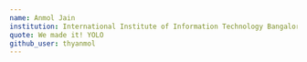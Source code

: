 ```yaml
---
name: Anmol Jain
institution: International Institute of Information Technology Bangalore 🚩 
quote: We made it! YOLO 
github_user: thyanmol
---
```


